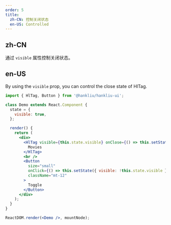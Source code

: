 ```yaml
---
order: 5
title:
  zh-CN: 控制关闭状态
  en-US: Controlled
---
```


## zh-CN

通过 `visible` 属性控制关闭状态。

## en-US

By using the `visible` prop, you can control the close state of HlTag.

```jsx
import { HlTag, Button } from '@hankliu/hankliu-ui';

class Demo extends React.Component {
  state = {
    visible: true,
  };

  render() {
    return (
      <div>
        <HlTag visible={this.state.visible} onClose={() => this.setState({ visible: false })}>
          Movies
        </HlTag>
        <br />
        <Button
          size="small"
          onClick={() => this.setState({ visible: !this.state.visible })}
          className="mt-12"
        >
          Toggle
        </Button>
      </div>
    );
  }
}

ReactDOM.render(<Demo />, mountNode);
```
